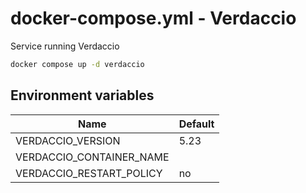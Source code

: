 # docker-compose.yml - Verdaccio

Service running Verdaccio

```bash
docker compose up -d verdaccio
```

## Environment variables

| **Name**                 | **Default** |
| ------------------------ | ----------- |
| VERDACCIO_VERSION        | 5.23        |
| VERDACCIO_CONTAINER_NAME |             |
| VERDACCIO_RESTART_POLICY | no          |
